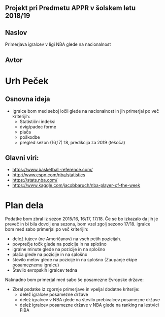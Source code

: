 ## Projekt pri Predmetu APPR v šolskem letu 2018/19

## Naslov

Primerjava igralcev v ligi NBA glede na nacionalnost

## Avtor

# Urh Peček

## Osnovna ideja

- Igralce bom med seboj ločil glede na nacionalnost in jih primerjal po več kriterijih:
  - Statistični indeksi
  - dvig/padec forme
  - plača
  - poškodbe
  - pregled sezon (16,17) 18, predikcija za 2019 (tekoča)

## Glavni viri: 
- https://www.basketball-reference.com/
- http://www.espn.com/nba/statistics
- https://stats.nba.com/
- https://www.kaggle.com/jacobbaruch/nba-player-of-the-week
  

# Plan dela
Podatke bom zbral iz sezon 2015/16, 16/17, 17/18. Če se bo izkazalo da jih je preveč
in bi bila dovolj ena sezona, bom vzel zgolj sezono 17/18.
Igralce bom med sabo primerjal po več kriterijih:
  - delež tujcev (ne Američanov) na vseh petih pozicijah.
  - povprečje točk glede na pozicije in na splošno
  - igralne minute glede na pozicije in na splošno
  - plača glede na pozicije in na splošno
  - število metov glede na pozicije in na splošno (Zaupanje ekipe posameznemu igralcu)
  - Število evropskih igralcev tedna

Naknadno bom primerjal med sabo še posamezne Evropske države:
  - Zbral podatke iz zgornje primerjave in vpeljal dodatne kriterije:
    - delež igralcev posamezne države
    - delež igralcev v NBA glede na število prebivalcev posamezne države
    - delež igralcev posamezne države  v NBA glede na ranking na lestvici FIBA  
    

  
  
  
  
  
  
  
  